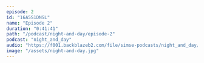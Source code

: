 ```yaml
---
episode: 2
id: "16A5S1DNSL"
name: "Episode 2"
duration: "0:41:41"
path: "/podcast/night-and-day/episode-2"
podcast: "night_and_day"
audio: "https://f001.backblazeb2.com/file/simse-podcasts/night_and_day/night-and-day-episode-2.mp3"
image: "/assets/night-and-day.jpg"
---
```

